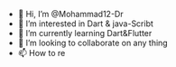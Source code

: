 - 👋 Hi, I’m @Mohammad12-Dr
- 👀 I’m interested in Dart & java-Scribt
- 🌱 I’m currently learning Dart&Flutter
- 💞️ I’m looking to collaborate on any thing
- 📫 How to re

<!---
Mohammad12-boob/Mohammad12-boob is a ✨ special ✨ repository because its `README.md` (this file) appears on your GitHub profile.
You can click the Preview link to take a look at your changes.
--->
